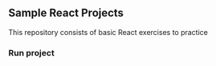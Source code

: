 ## Sample React Projects

This repository consists of basic React exercises to practice

### Run project
